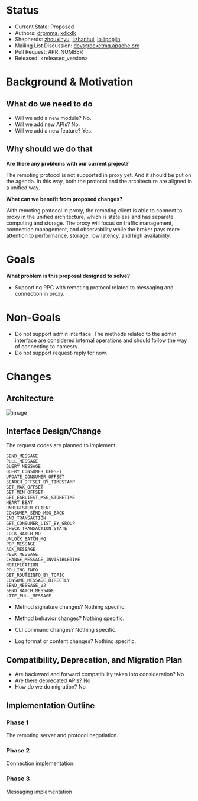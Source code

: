 # Status

- Current State: Proposed
- Authors: [drpmma](https://github.com/drpmma), [xdkxlk](https://github.com/xdkxlk)
- Shepherds: [zhouxinyu](https://github.com/zhouxinyu), [lizhanhui](https://github.com/lizhanhui), [lollipopjin](https://github.com/lollipopjin)
- Mailing List Discussion: [dev@rocketmq.apache.org](mailto:dev@rocketmq.apache.org)
- Pull Request: #PR_NUMBER
- Released: <released_version>

# Background & Motivation

## What do we need to do

- Will we add a new module? No.
- Will we add new APIs? No.
- Will we add a new feature? Yes.

## Why should we do that

**Are there any problems with our current project?**

The remoting protocol is not supported in proxy yet. And it should be put on the agenda. In this way, both the protocol and the architecture are aligned in a unified way.


**What can we benefit from proposed changes?**

With remoting protocol in proxy, the remoting client is able to connect to proxy in the unified architecture, which is stateless and has separate computing and storage. The proxy will focus on traffic management, connection management, and observability while the broker pays more attention to performance, storage, low latency, and high availability.


# Goals

**What problem is this proposal designed to solve?**

- Supporting RPC with remoting protocol related to messaging and connection in proxy.

# Non-Goals

- Do not support admin interface. The methods related to the admin interface are considered internal operations and should follow the way of connecting to namesrv.
- Do not support request-reply for now.

# Changes

## Architecture

![image](https://user-images.githubusercontent.com/20906038/196327732-aa0d0042-c8a1-49ba-b863-266f09ee0ba5.png)


## Interface Design/Change

The request codes are planned to implement.
```text
SEND_MESSAGE
PULL_MESSAGE
QUERY_MESSAGE
QUERY_CONSUMER_OFFSET
UPDATE_CONSUMER_OFFSET
SEARCH_OFFSET_BY_TIMESTAMP
GET_MAX_OFFSET
GET_MIN_OFFSET
GET_EARLIEST_MSG_STORETIME
HEART_BEAT
UNREGISTER_CLIENT
CONSUMER_SEND_MSG_BACK
END_TRANSACTION
GET_CONSUMER_LIST_BY_GROUP
CHECK_TRANSACTION_STATE
LOCK_BATCH_MQ
UNLOCK_BATCH_MQ
POP_MESSAGE
ACK_MESSAGE
PEEK_MESSAGE
CHANGE_MESSAGE_INVISIBLETIME
NOTIFICATION
POLLING_INFO
GET_ROUTEINFO_BY_TOPIC
CONSUME_MESSAGE_DIRECTLY
SEND_MESSAGE_V2
SEND_BATCH_MESSAGE
LITE_PULL_MESSAGE
```

- Method signature changes? Nothing specific.

- Method behavior changes? Nothing specific.

- CLI command changes? Nothing specific.

- Log format or content changes? Nothing specific.

## Compatibility, Deprecation, and Migration Plan

- Are backward and forward compatibility taken into consideration? No
- Are there deprecated APIs? No
- How do we do migration? No

## Implementation Outline

### Phase 1

The remoting server and protocol negotiation.

### Phase 2

Connection implementation.

### Phase 3

Messaging implementation